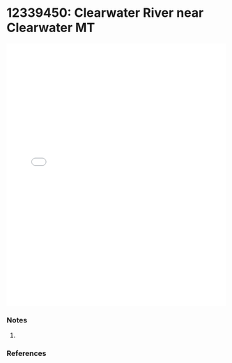 # 12339450: Clearwater River near Clearwater MT

<iframe src="/_static/stations/12339450_fdc.html" width="100%" height="600" frameborder="0"></iframe>

### Notes
1. 

### References

